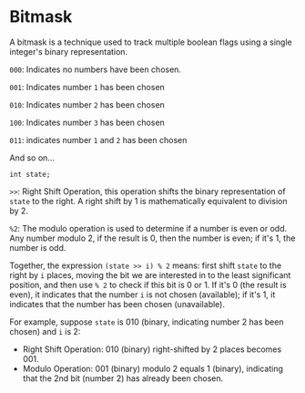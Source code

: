 # Bitmask

 A bitmask is a technique used to track multiple boolean flags using a single integer's binary representation. 

`000`: Indicates no numbers have been chosen.

`001`: Indicates number `1` has been chosen

`010`: Indicates number `2` has been chosen

`100`: Indicates number `3` has been chosen

`011`: indicates number `1` and `2` has been chosen

And so on...



```
int state;
```



`>>`: Right Shift Operation, this operation shifts the binary representation of `state` to the right. A right shift by 1 is mathematically equivalent to division by 2. 





`%2`: The modulo operation is used to determine if a number is even or odd. Any number modulo 2, if the result is 0, then the number is even; if it's 1, the number is odd. 



Together, the expression `(state >> i) % 2` means: first shift `state` to the right by `i` places, moving the bit we are interested in to the least significant position, and then use `% 2` to check if this bit is 0 or 1. If it's 0 (the result is even), it indicates that the number `i` is not chosen (available); if it's 1, it indicates that the number has been chosen (unavailable).



For example, suppose `state` is 010 (binary, indicating number 2 has been chosen) and `i` is 2:

- Right Shift Operation: 010 (binary) right-shifted by 2 places becomes 001.
- Modulo Operation: 001 (binary) modulo 2 equals 1 (binary), indicating that the 2nd bit (number 2) has already been chosen.